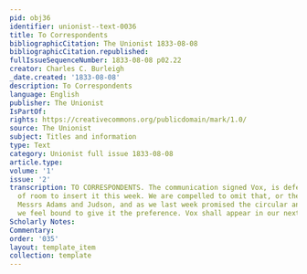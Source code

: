 ```yaml
---
pid: obj36
identifier: unionist--text-0036
title: To Correspondents
bibliographicCitation: The Unionist 1833-08-08
bibliographicCitation.republished: 
fullIssueSequenceNumber: 1833-08-08 p02.22
creator: Charles C. Burleigh
_date.created: '1833-08-08'
description: To Correspondents
language: English
publisher: The Unionist
IsPartOf: 
rights: https://creativecommons.org/publicdomain/mark/1.0/
source: The Unionist
subject: Titles and information
type: Text
category: Unionist full issue 1833-08-08
article.type: 
volume: '1'
issue: '2'
transcription: TO CORRESPONDENTS. The communication signed Vox, is deferred for want
  of room to insert it this week. We are compelled to omit that, or the circular of
  Messrs Adams and Judson, and as we last week promised the circular an insertion,
  we feel bound to give it the preference. Vox shall appear in our next.
Scholarly Notes: 
Commentary: 
order: '035'
layout: template_item
collection: template
---
```

